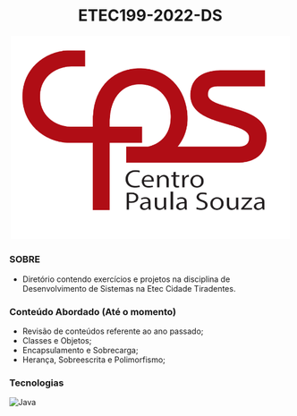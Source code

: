 <h1 align=center>ETEC199-2022-DS</h1>

<p align="center">
  <img src="cps.png" width="500px">
</p>

### SOBRE

- Diretório contendo exercícios e projetos na disciplina de Desenvolvimento de Sistemas na Etec Cidade Tiradentes. 

### Conteúdo Abordado (Até o momento)

- Revisão de conteúdos referente ao ano passado;
- Classes e Objetos;
- Encapsulamento e Sobrecarga;
- Herança, Sobreescrita e Polimorfismo;

### Tecnologias
![Java](https://img.shields.io/badge/Java-0D1117?style=for-the-badge&logo=java&logoColor=white&labelColor=0D1117)&nbsp;

